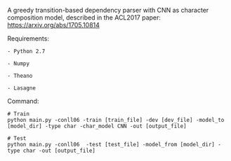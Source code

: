 A greedy transition-based dependency parser with CNN as character composition model, described in the ACL2017 paper:
    https://arxiv.org/abs/1705.10814

Requirements:

    - Python 2.7

    - Numpy
    
    - Theano
    
    - Lasagne

Command:

    # Train
    python main.py -conll06 -train [train_file] -dev [dev_file] -model_to [model_dir] -type char -char_model CNN -out [output_file]

    # Test 
    python main.py -conll06  -test [test_file] -model_from [model_dir] -type char -out [output_file]

